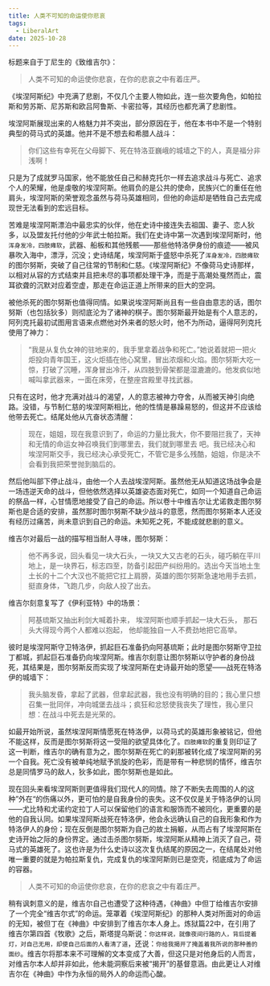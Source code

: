 ```yaml
---
title: 人类不可知的命运使你悲哀
tags:
  - LiberalArt
date: 2025-10-28
---
```


标题来自于丁尼生的《致维吉尔》：

> 人类不可知的命运使你悲哀，在你的悲哀之中有着庄严。

《埃涅阿斯纪》中充满了悲剧，不仅几个主要人物如此，连一些次要角色，如帕拉斯和劳苏斯、尼苏斯和欧吕阿鲁斯、卡密拉等，其经历也都充满了悲剧性。

埃涅阿斯展现出来的人格魅力并不突出，部分原因在于，他在本书中不是一个特别典型的荷马式的英雄。他并不是不想去和希腊人战斗：

> 你们这些有幸死在父母脚下、死在特洛亚巍峨的城墙之下的人，真是福分非浅啊！

只是为了成就罗马国家，他不能放任自己和赫克托尔一样去追求战斗与死亡、追求个人的荣耀，他是虔敬的埃涅阿斯。他肩负的是公共的使命，民族兴亡的重任在他肩头，埃涅阿斯的荣誉观念虽然与荷马英雄相同，但他的命运却是牺牲自己去完成现世无法看到的宏远目标。

苦难是埃涅阿斯漂泊中最忠实的伙伴，他在史诗中接连失去祖国、妻子、恋人狄多，以及盟友托付他的少年武士帕拉斯。我们在史诗中第一次遇到埃涅阿斯时，他`浑身发冷，四肢瘫软`，武器、船板和其他残骸——那些他特洛伊身份的痕迹——被风暴吹入海中，漂浮，沉没；史诗结尾，埃涅阿斯于盛怒中杀死了`浑身发冷，四肢瘫软`的图尔努斯，突破了自己往常的节制和仁慈。《埃涅阿斯纪》不像荷马史诗那样，以相对从容的方式结束并且把未尽的事项都处理干净，而是于高潮处戛然而止，震耳欲聋的沉默对应着空虚，那走在命运正道上所带来的巨大的空洞。

被他杀死的图尔努斯也值得同情。如果说埃涅阿斯尚且有一些自由意志的话，图尔努斯（也包括狄多）则彻底沦为了诸神的棋子。图尔努斯最开始是有个人意志的，阿列克托最初试图用言语来点燃他对外来者的怒火时，他不为所动，逼得阿列克托使用了神力：

> “我是从复仇女神的驻地来的，我手里拿着战争和死亡。”她说着就把一把火炬投向青年国王，这火炬插在他心窝里，冒出浓烟和火焰。图尔努斯大吃一惊，打破了沉睡，浑身冒出冷汗，从四肢到骨架都是湿漉漉的。他发疯似地喊叫拿武器来，一面在床旁，在整座宫殿里寻找武器。

只有在这时，他才充满对战斗的渴望，人的意志被神力夺舍，从而被天神引向绝路。没错，与节制仁慈的埃涅阿斯相比，他的性情是暴躁易怒的，但这并不应该给他带去死亡。结尾处他从亢奋状态清醒：

> 现在，姐姐，现在我意识到了，命运的力量比我大，你不要阻拦我了，天神和无情的命运女神召唤我们到哪里去，我们就到哪里去
> 吧。我已经决心和埃涅阿斯交手，我已经决心承受死亡，不管它是多么残酷，姐姐，你是决不会看到我把荣誉抛到脑后的。

然后他叫部下停止战斗，由他一个人去战埃涅阿斯。虽然他无从知道这场战争会是一场违逆天命的战斗，但他依然选择以英雄姿态面对死亡，如同一个知道自己命运的祭品一样，心甘情愿地接受了自己的命运。所以卷十中维吉尔让尤诺救走图尔努斯也是合适的安排，虽然那时图尔努斯不缺少战斗的意愿，然而图尔努斯本人还没有经历过痛苦，尚未意识到自己的命运。未知死之死，不能成就悲剧的意义。

维吉尔对最后一战的描写相当耐人寻味，图尔努斯：

> 他不再多说，回头看见一块大石头，一块又大又古老的石头，碰巧躺在平川地上，是一块界石，标志四至，防备引起田产纠纷用的。选出今天当地土生土长的十二个大汉也不能把它扛上肩膀，英雄的图尔努斯急速地用手去抓，挺直身体，飞跑几步，向敌人投了出去。

维吉尔刻意复写了《伊利亚特》中的场景：

> 阿基琉斯又抽出利剑大喊着扑来，
> 埃涅阿斯也顺手抓起一块大石头，
> 那石头大得现今两个人都难以抱起，
> 他却能独自一人不费劲地把它高举。

彼时是埃涅阿斯守卫特洛伊，抓起巨石准备扔向阿基琉斯；此时是图尔努斯守卫拉丁都城，抓起巨石准备扔向埃涅阿斯。维吉尔刻意让图尔努斯以守护者的身份战死，其结果是，图尔努斯反而实现了埃涅阿斯在史诗最开始的愿望——战死在特洛伊的城墙下：

>  我头脑发昏，拿起了武器，但拿起武器，我也没有明确的目的；我心里只想召集一批同伴，冲向城堡去战斗；疯狂和忿怒使我丧失了理性，我心里只想：在战斗中死去是光荣的。

如最开始所说，虽然埃涅阿斯情愿死在特洛伊，以荷马式的英雄形象被铭记，但他不能这样，反而是图尔努斯将这一受阻的欲望具体化了。`四肢瘫软`的重复则印证了这一判断，维吉尔的确有意为之，图尔努斯在死亡的刹那被转化成了埃涅阿斯的另一个自我。死亡没有被单纯地赋予凯旋的色彩，而是带有一种悲悯的情怀，维吉尔总是同情罗马的敌人，狄多如此，图尔努斯也是如此。

现在回头来看埃涅阿斯则更值得我们现代人的同情。除了不断失去周围的人的这种”外在“的伤痛以外，更可怕的是自我身份的丧失。这不仅仅是关于特洛伊的认同——尤比特和尤诺约定拉丁人可以保留他们的语言和服饰而不被同化，更重要的是他的自我认同。如果埃涅阿斯战死在特洛伊，他会永远确认自己的自我形象和作为特洛伊人的身份；现在反倒是图尔努斯为自己的故土捐躯，从而占有了埃涅阿斯在史诗开始之际的身份界定。通过击杀图尔努斯，埃涅阿斯从精神上消灭了自己，荷马式的英雄死了。这也许是为什么史诗以这次复仇结尾的原因之一，在结尾处对他唯一重要的就是为帕拉斯复仇，完成复仇的埃涅阿斯则已是空壳，彻底成为了命运的容器。

>  人类不可知的命运使你悲哀，在你的悲哀之中有着庄严。

稍有讽刺意义的是，维吉尔自己也遭受了这种待遇，《神曲》中但丁给维吉尔安排了一个完全“维吉尔式”的命运。笼罩着《埃涅阿斯纪》的那种人类对所面对的命运的无知，被但丁在《神曲》中安排到了维吉尔本人身上。炼狱篇22中，在引用了维吉尔第四首《牧歌》之后，斯塔提乌斯说：`你这样说，就像夜间行路的人，背后提着灯，对自己无用，却使自己后面的人看清了道`，还说：`你给我揭开了掩盖着我所说的那种善的面纱`。维吉尔将那本来不可理解的文本变成了大善，但这只是对他身后的人而言，对维吉尔本人却并非如此，他未能洞察后来被“揭开”的基督意涵。由此更让人对维吉尔在《神曲》中作为永恒的局外人的命运而心酸。
